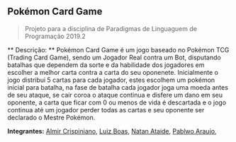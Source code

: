 
## Pokémon Card Game
> Projeto para a disciplina de Paradigmas de Linguaguem de Programação 2019.2

** Descrição: **
Pokémon Card Game é um jogo baseado no Pokémon TCG (Trading Card Game), sendo um Jogador Real contra um Bot, disputando batalhas que dependem da sorte e da habilidade dos jogadores em escolher a melhor carta contra a carta do seu oponenete.
Inicialmente o jogo distribui 5 cartas para cada jogador, estes escolhem um pokémon inicial para batalha, na fase de batalha cada jogador joga uma moeda antes de seu ataque, se cair coroa o ataque continua e disfere um dano em seu oponente, a carta que ficar com 0 ou menos de vida é descartada e o jogo continua até um jogador perder todas as cartas e seu oponente ser declarado o Mestre Pokémon.

**Integrantes:**
[Almir Crispiniano](https://github.com/almirgon), [Luiz Boas](https://github.com/LFVilasBoas), [Natan Ataide](https://github.com/natansouzaa),  [Pablwo Araujo](https://github.com/pablwoAraujo),

